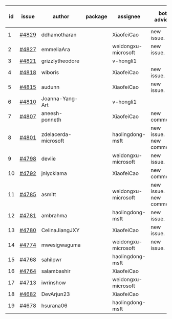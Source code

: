 | id | issue | author | package | assignee | bot advice | created date of issue | target release date | date from target |
| ------ | ------ | ------ | ------ | ------ | ------ | ------ | ------ | :-----: |
| 1 | [#4829](https://github.com/Azure/sdk-release-request/issues/4829) | ddhamotharan |  | XiaofeiCao | new issue. | 12-12 | 01-26 |  |
| 2 | [#4827](https://github.com/Azure/sdk-release-request/issues/4827) | emmeliaAra |  | weidongxu-microsoft | new issue. | 12-11 | 01-26 |  |
| 3 | [#4821](https://github.com/Azure/sdk-release-request/issues/4821) | grizzlytheodore |  | v-hongli1 |  | 12-06 |  | 0 |
| 4 | [#4818](https://github.com/Azure/sdk-release-request/issues/4818) | wiboris |  | XiaofeiCao | new issue. | 12-05 | 12-22 |  |
| 5 | [#4815](https://github.com/Azure/sdk-release-request/issues/4815) | audunn |  | XiaofeiCao | new issue. | 12-04 | 12-22 |  |
| 6 | [#4810](https://github.com/Azure/sdk-release-request/issues/4810) | Joanna-Yang-Art |  | v-hongli1 |  | 12-04 |  | 0 |
| 7 | [#4807](https://github.com/Azure/sdk-release-request/issues/4807) | aneesh-ponneth |  | XiaofeiCao | new comment. | 11-29 | 12-22 |  |
| 8 | [#4801](https://github.com/Azure/sdk-release-request/issues/4801) | zdelacerda-microsoft |  | haolingdong-msft | new issue. new comment. | 11-29 | 12-22 |  |
| 9 | [#4798](https://github.com/Azure/sdk-release-request/issues/4798) | devlie |  | weidongxu-microsoft | new issue. | 11-29 | 12-22 |  |
| 10 | [#4792](https://github.com/Azure/sdk-release-request/issues/4792) | jnlycklama |  | XiaofeiCao | new comment. | 11-28 | 12-22 |  |
| 11 | [#4785](https://github.com/Azure/sdk-release-request/issues/4785) | asmitt |  | weidongxu-microsoft | new issue. new comment. | 11-28 | 12-22 |  |
| 12 | [#4781](https://github.com/Azure/sdk-release-request/issues/4781) | ambrahma |  | haolingdong-msft | new issue. | 11-27 | 12-22 |  |
| 13 | [#4780](https://github.com/Azure/sdk-release-request/issues/4780) | CelinaJiangJXY |  | XiaofeiCao | new issue. | 11-22 | 12-22 |  |
| 14 | [#4774](https://github.com/Azure/sdk-release-request/issues/4774) | mwesigwaguma |  | weidongxu-microsoft | new issue. | 11-21 | 12-22 |  |
| 15 | [#4768](https://github.com/Azure/sdk-release-request/issues/4768) | sahilpwr |  | haolingdong-msft |  | 11-16 |  | 0 |
| 16 | [#4764](https://github.com/Azure/sdk-release-request/issues/4764) | salambashir |  | XiaofeiCao |  | 11-13 |  | 0 |
| 17 | [#4713](https://github.com/Azure/sdk-release-request/issues/4713) | iwrinshow |  | weidongxu-microsoft |  | 11-06 |  | 0 |
| 18 | [#4682](https://github.com/Azure/sdk-release-request/issues/4682) | DevArjun23 |  | XiaofeiCao |  | 10-24 |  | 0 |
| 19 | [#4678](https://github.com/Azure/sdk-release-request/issues/4678) | hsurana06 |  | haolingdong-msft |  | 10-23 |  | 0 |
